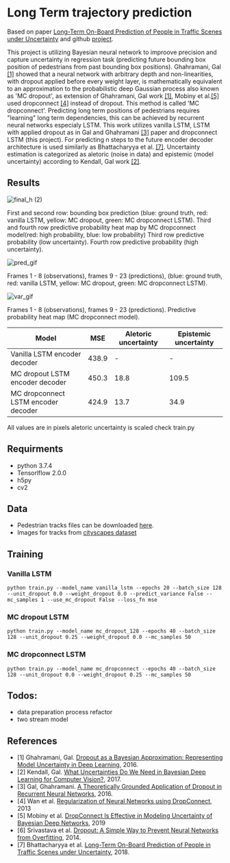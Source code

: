# Long Term trajectory prediction

Based on paper [Long-Term On-Board Prediction of People in Traffic Scenes under Uncertainty](http://openaccess.thecvf.com/content_cvpr_2018/CameraReady/3887.pdf) and github [project](https://github.com/apratimbhattacharyya18/onboard_long_term_prediction).

This project is utilizing Bayesian neural network to improove precision and  capture uncertainty in regression task (predicting future bounding box position of pedestrians from past bounding box positions). Ghahramani, Gal [[1]](https://arxiv.org/pdf/1506.02142.pdf) showed that a neural network with arbitrary depth and non-linearities, with dropout applied before every weight layer, is mathematically equivalent to an approximation to the probabilistic deep Gaussian process also known as 'MC dropout', as extension of Ghahramani, Gal work [[1]](https://arxiv.org/pdf/1506.02142.pdf), Mobiny et al.[[5]](https://arxiv.org/pdf/1906.04569.pdf) used dropconnect [[4]](http://yann.lecun.com/exdb/publis/pdf/wan-icml-13.pdf) instead of dropout. This method is called 'MC dropconnect'. Predicting long term positions of pedestrians requires "learning" long term dependencies, this can be achieved by recurrent neural networks especialy LSTM.  This work utilizes vanilla LSTM, LSTM with applied dropout as in Gal and Ghahramani [[3]](https://papers.nips.cc/paper/6241-a-theoretically-grounded-application-of-dropout-in-recurrent-neural-networks.pdf) paper and dropconnect LSTM (this project). For predicting n steps to the future encoder decoder architecture is used similarly as Bhattacharyya et al. [[7]](http://openaccess.thecvf.com/content_cvpr_2018/CameraReady/3887.pdf). Uncertainty estimation is categorized as aletoric (noise in data) and epistemic (model uncertainty) according to Kendall, Gal work [[2]](https://arxiv.org/pdf/1703.04977.pdf). 

## Results

![final_h (2)](https://user-images.githubusercontent.com/32457553/71257791-eaa25480-2334-11ea-9175-271e4721aeba.jpg)

First and second row: bounding box prediction (blue: ground truth, red: vanilla LSTM, yellow: MC dropout, green: MC dropconnect LSTM). Third and fourth row predictive probability heat map by MC dropconnect model(red: high probability, blue: low probability) Third row predictive probability (low uncertainty). Fourth row predictive probability (high uncertainty).

![pred_gif](https://user-images.githubusercontent.com/32457553/71253631-c2acf400-2328-11ea-8c58-23e57a226af4.gif)

Frames 1 - 8 (observations), frames 9 - 23 (predictions), (blue: ground truth, red: vanilla LSTM, yellow: MC dropout, green: MC dropconnect LSTM).

![var_gif](https://user-images.githubusercontent.com/32457553/71253732-03a50880-2329-11ea-89ac-2966d6fc421b.gif)

Frames 1 - 8 (observations), frames 9 - 23 (predictions). Predictive probability heat map (MC dropconnect model).

| Model | MSE | Aletoric uncertainty | Epistemic uncertainty |
| ------ | ------ | ------ | ------ |
| Vanilla LSTM encoder decoder| 438.9 | - | - |
| MC dropout LSTM encoder decoder | 450.3 | 18.8 | 109.5 |
| MC dropconnect LSTM encoder decoder |  424.9 | 13.7 | 34.9

All values are in pixels aletoric uncertainty is scaled check train.py

## Requirments 

  - python 3.7.4
  - Tensorlflow 2.0.0
  - h5py
  - cv2

## Data
  - Pedestrian tracks files can be downloaded  [here](https://drive.google.com/drive/folders/1hOkm0O4AMrF0bNzdbY_RgOkeopE30R6U).
  - Images for tracks from [cityscapes dataset](https://www.cityscapes-dataset.com/downloads/)

## Training
### Vanilla LSTM
```
python train.py --model_name vanilla_lstm --epochs 20 --batch_size 128 --unit_dropout 0.0 --weight_dropout 0.0 --predict_variance False --mc_samples 1 --use_mc_dropout False --loss_fn mse
```
### MC dropout LSTM
```
python train.py --model_name mc_dropout_128 --epochs 40 --batch_size 128 --unit_dropout 0.25 --weight_dropout 0.0 --mc_samples 50
```
### MC dropconnect LSTM
```
python train.py --model_name mc_dropconnect --epochs 40 --batch_size 128 --unit_dropout 0.0 --weight_dropout 0.25 --mc_samples 50
```

## Todos:
  - data preparation process refactor
  - two stream model
  
## References
  - [1] Ghahramani, Gal. [Dropout as a Bayesian Approximation:
Representing Model Uncertainty in Deep Learning](https://arxiv.org/pdf/1506.02142.pdf), 2016.
  - [2] Kendall, Gal. [What Uncertainties Do We Need in Bayesian Deep
Learning for Computer Vision?](https://arxiv.org/pdf/1703.04977.pdf), 2017.
  - [3] Gal, Ghahramani. [A Theoretically Grounded Application of Dropout in
Recurrent Neural Networks](https://papers.nips.cc/paper/6241-a-theoretically-grounded-application-of-dropout-in-recurrent-neural-networks.pdf), 2016.
  - [4] Wan et al. [Regularization of Neural Networks using DropConnect](http://yann.lecun.com/exdb/publis/pdf/wan-icml-13.pdf), 2013
  - [5] Mobiny et al. [DropConnect Is Effective in Modeling Uncertainty
of Bayesian Deep Networks](https://arxiv.org/pdf/1906.04569.pdf), 2019
  - [6] Srivastava et al. [Dropout: A Simple Way to Prevent Neural Networks from Overfitting](https://www.cs.toronto.edu/~hinton/absps/JMLRdropout.pdf), 2014.
  - [7] Bhattacharyya et al. [Long-Term On-Board Prediction of People in Traffic Scenes under Uncertainty](http://openaccess.thecvf.com/content_cvpr_2018/CameraReady/3887.pdf), 2018.
